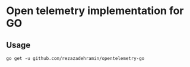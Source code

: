 # Open telemetry implementation for GO

## Usage

```shell
go get -u github.com/rezazadehramin/opentelemetry-go
```